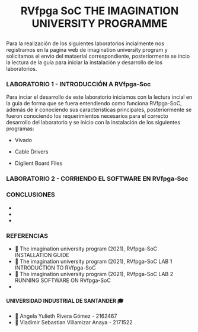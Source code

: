  # <p align= "center"> RVfpga SoC THE IMAGINATION UNIVERSITY PROGRAMME </p> 

Para la realización de los siguientes laboratorios incialmente nos registramos en la pagina web de imagination university program y solicitamos el envio del mataerial correspondiente, posteriormente se incio la lectura de la guia para iniciar la instalación y desarrollo de los laboratorios.

### LABORATORIO 1 - INTRODUCCIÓN A RVfpga-Soc
Para inciar el desarrollo de este laboratorio iniciamos con la lectura incial en la guia de forma que se fuera entendiendo como funciona RVfpga-SoC, además de ir conociendo sus caracteristicas principales, posteriormente se fueron conociendo los requerimientos necesarios para el correcto desarrollo del laboratorio y se inicio con la instalación de los siguientes programas:

 *  Vivado 


 *  Cable Drivers
 
 *  Digilent Board Files







### LABORATORIO 2 - CORRIENDO EL SOFTWARE EN RVfpga-Soc


### CONCLUSIONES 
*
*
*

### REFERENCIAS 
* :paperclip: The imagination university program (2021), RVfpga-SoC INSTALLATION GUIDE
* :paperclip: The imagination university program (2021), RVfpga-SoC LAB 1 INTRODUCTION TO RVfpga-SoC
* :paperclip: The imagination university program (2021), RVfpga-SoC LAB 2 RUNNING SOFTWARE ON RVfpga-SoC
*
#### UNIVERSIDAD INDUSTRIAL DE SANTANDER :mortar_board:
* :woman: Angela Yulieth Rivera Gómez - 2162467
* :man: Vladimir Sebastian Villamizar Anaya - 2171522
